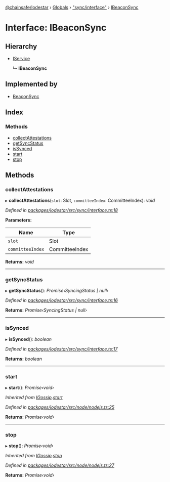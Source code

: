 [@chainsafe/lodestar](../README.md) › [Globals](../globals.md) › ["sync/interface"](../modules/_sync_interface_.md) › [IBeaconSync](_sync_interface_.ibeaconsync.md)

# Interface: IBeaconSync

## Hierarchy

* [IService](_node_nodejs_.iservice.md)

  ↳ **IBeaconSync**

## Implemented by

* [BeaconSync](../classes/_sync_sync_.beaconsync.md)

## Index

### Methods

* [collectAttestations](_sync_interface_.ibeaconsync.md#collectattestations)
* [getSyncStatus](_sync_interface_.ibeaconsync.md#getsyncstatus)
* [isSynced](_sync_interface_.ibeaconsync.md#issynced)
* [start](_sync_interface_.ibeaconsync.md#start)
* [stop](_sync_interface_.ibeaconsync.md#stop)

## Methods

###  collectAttestations

▸ **collectAttestations**(`slot`: Slot, `committeeIndex`: CommitteeIndex): *void*

*Defined in [packages/lodestar/src/sync/interface.ts:18](https://github.com/ChainSafe/lodestar/blob/2c3cae978/packages/lodestar/src/sync/interface.ts#L18)*

**Parameters:**

Name | Type |
------ | ------ |
`slot` | Slot |
`committeeIndex` | CommitteeIndex |

**Returns:** *void*

___

###  getSyncStatus

▸ **getSyncStatus**(): *Promise‹SyncingStatus | null›*

*Defined in [packages/lodestar/src/sync/interface.ts:16](https://github.com/ChainSafe/lodestar/blob/2c3cae978/packages/lodestar/src/sync/interface.ts#L16)*

**Returns:** *Promise‹SyncingStatus | null›*

___

###  isSynced

▸ **isSynced**(): *boolean*

*Defined in [packages/lodestar/src/sync/interface.ts:17](https://github.com/ChainSafe/lodestar/blob/2c3cae978/packages/lodestar/src/sync/interface.ts#L17)*

**Returns:** *boolean*

___

###  start

▸ **start**(): *Promise‹void›*

*Inherited from [IGossip](_network_gossip_interface_.igossip.md).[start](_network_gossip_interface_.igossip.md#start)*

*Defined in [packages/lodestar/src/node/nodejs.ts:25](https://github.com/ChainSafe/lodestar/blob/2c3cae978/packages/lodestar/src/node/nodejs.ts#L25)*

**Returns:** *Promise‹void›*

___

###  stop

▸ **stop**(): *Promise‹void›*

*Inherited from [IGossip](_network_gossip_interface_.igossip.md).[stop](_network_gossip_interface_.igossip.md#stop)*

*Defined in [packages/lodestar/src/node/nodejs.ts:27](https://github.com/ChainSafe/lodestar/blob/2c3cae978/packages/lodestar/src/node/nodejs.ts#L27)*

**Returns:** *Promise‹void›*
